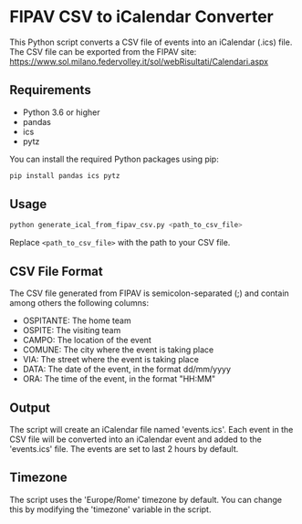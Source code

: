 # FIPAV CSV to iCalendar Converter

This Python script converts a CSV file of events into an iCalendar (.ics) file. The CSV file can be exported from the FIPAV site: https://www.sol.milano.federvolley.it/sol/webRisultati/Calendari.aspx

## Requirements

- Python 3.6 or higher
- pandas
- ics
- pytz

You can install the required Python packages using pip:

```bash
pip install pandas ics pytz
```

## Usage

```bash
python generate_ical_from_fipav_csv.py <path_to_csv_file>
```

Replace `<path_to_csv_file>` with the path to your CSV file.

## CSV File Format

The CSV file generated from FIPAV is semicolon-separated (;) and contain among others the following columns:

- OSPITANTE: The home team
- OSPITE: The visiting team
- CAMPO: The location of the event
- COMUNE: The city where the event is taking place
- VIA: The street where the event is taking place
- DATA: The date of the event, in the format dd/mm/yyyy
- ORA: The time of the event, in the format "HH:MM"

## Output

The script will create an iCalendar file named 'events.ics'. Each event in the CSV file will be converted into an iCalendar event and added to the 'events.ics' file. The events are set to last 2 hours by default.

## Timezone

The script uses the 'Europe/Rome' timezone by default. You can change this by modifying the 'timezone' variable in the script.
